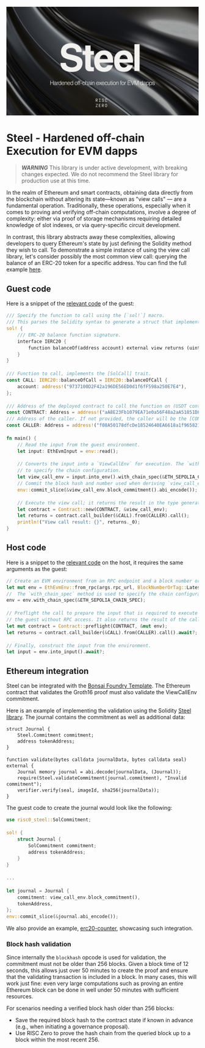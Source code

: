 ![Steel banner](./steel-banner.png)

# Steel - Hardened off-chain Execution for EVM dapps

> ***WARNING***
> This library is under active development, with breaking changes expected.
> We do not recommend the Steel library for production use at this time.

In the realm of Ethereum and smart contracts, obtaining data directly from the blockchain without altering its state—known as "view calls" — are a fundamental operation.
Traditionally, these operations, especially when it comes to proving and verifying off-chain computations, involve a degree of complexity: either via proof of storage mechanisms requiring detailed knowledge of slot indexes, or via query-specific circuit development.

In contrast, this library abstracts away these complexities, allowing developers to query Ethereum's state by just defining the Solidity method they wish to call.
To demonstrate a simple instance of using the view call library, let's consider possibly the most common view call: querying the balance of an ERC-20 token for a specific address.
You can find the full example [here](../examples/erc20/README.md).

## Guest code

Here is a snippet of the [relevant code](../examples/erc20/methods/guest/src/main.rs) of the guest:

```rust
/// Specify the function to call using the [`sol!`] macro.
/// This parses the Solidity syntax to generate a struct that implements the [SolCall] trait.
sol! {
    /// ERC-20 balance function signature.
    interface IERC20 {
        function balanceOf(address account) external view returns (uint);
    }
}

/// Function to call, implements the [SolCall] trait.
const CALL: IERC20::balanceOfCall = IERC20::balanceOfCall {
    account: address!("9737100D2F42a196DE56ED0d1f6fF598a250E7E4"),
};

/// Address of the deployed contract to call the function on (USDT contract on Sepolia).
const CONTRACT: Address = address!("aA8E23Fb1079EA71e0a56F48a2aA51851D8433D0");
/// Address of the caller. If not provided, the caller will be the [CONTRACT].
const CALLER: Address = address!("f08A50178dfcDe18524640EA6618a1f965821715");

fn main() {
    // Read the input from the guest environment.
    let input: EthEvmInput = env::read();

    // Converts the input into a `ViewCallEnv` for execution. The `with_chain_spec` method is used
    // to specify the chain configuration.
    let view_call_env = input.into_env().with_chain_spec(&ETH_SEPOLIA_CHAIN_SPEC);
    // Commit the block hash and number used when deriving `view_call_env` to the journal.
    env::commit_slice(&view_call_env.block_commitment().abi_encode());

    // Execute the view call; it returns the result in the type generated by the `sol!` macro.
    let contract = Contract::new(CONTRACT, &view_call_env);
    let returns = contract.call_builder(&CALL).from(CALLER).call();
    println!("View call result: {}", returns._0);
}

```

## Host code

Here is a snippet to the [relevant code](../examples/erc20/host/src/main.rs) on the host, it requires the same arguments as the guest:

```rust
// Create an EVM environment from an RPC endpoint and a block number or tag.
let mut env = EthEvmEnv::from_rpc(args.rpc_url, BlockNumberOrTag::Latest).await?;
//  The `with_chain_spec` method is used to specify the chain configuration.
env = env.with_chain_spec(&ETH_SEPOLIA_CHAIN_SPEC);

// Preflight the call to prepare the input that is required to execute the function in
// the guest without RPC access. It also returns the result of the call.
let mut contract = Contract::preflight(CONTRACT, &mut env);
let returns = contract.call_builder(&CALL).from(CALLER).call().await?;

// Finally, construct the input from the environment.
let input = env.into_input().await?;
```

## Ethereum integration

Steel can be integrated with the [Bonsai Foundry Template]. The Ethereum contract that validates the Groth16 proof must also validate the ViewCallEnv commitment.

Here is an example of implementing the validation using the Solidity [Steel library]. The journal contains the commitment as well as additional data:

```Solidity
struct Journal {
    Steel.Commitment commitment;
    address tokenAddress;
}

function validate(bytes calldata journalData, bytes calldata seal) external {
    Journal memory journal = abi.decode(journalData, (Journal));
    require(Steel.validateCommitment(journal.commitment), "Invalid commitment");
    verifier.verify(seal, imageId, sha256(journalData));
}
```

The guest code to create the journal would look like the following:

```rust
use risc0_steel::SolCommitment;

sol! {
    struct Journal {
        SolCommitment commitment;
        address tokenAddress;
    }
}

...

let journal = Journal {
    commitment: view_call_env.block_commitment(),
    tokenAddress,
};
env::commit_slice(&journal.abi_encode());
```

We also provide an example, [erc20-counter], showcasing such integration.

### Block hash validation

Since internally the `blockhash` opcode is used for validation, the commitment must not be older than 256 blocks.
Given a block time of 12 seconds, this allows just over 50 minutes to create the proof and ensure that the validating transaction is included in a block.
In many cases, this will work just fine: even very large computations such as proving an entire Ethereum block can be done in well under 50 minutes with sufficient resources.

For scenarios needing a verified block hash older than 256 blocks:

* Save the required block hash to the contract state if known in advance (e.g., when initiating a governance proposal).
* Use RISC Zero to prove the hash chain from the queried block up to a block within the most recent 256.

[erc20-counter]: ../examples/erc20-counter/README.md
[Bonsai Foundry Template]: https://github.com/risc0/bonsai-foundry-template
[Steel library]: ../contracts/src/steel/Steel.sol
